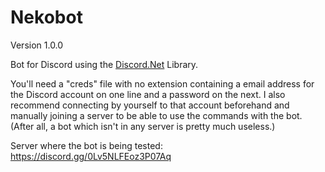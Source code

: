 # Nekobot
Version 1.0.0

Bot for Discord using the [Discord.Net](https://github.com/RogueException/Discord.Net) Library.

You'll need a "creds" file with no extension containing a email address for the Discord account on one line and a password on the next. I also recommend connecting by yourself to that account beforehand and manually joining a server to be able to use the commands with the bot. (After all, a bot which isn't in any server is pretty much useless.)

Server where the bot is being tested: https://discord.gg/0Lv5NLFEoz3P07Aq
